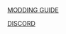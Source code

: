 [MODDING GUIDE](https://github.com/10buttonmushrooms/PVZH-Modding-Wiki/wiki/Home)

[DISCORD](https://discord.com/invite/DZWpQhSKcU)
